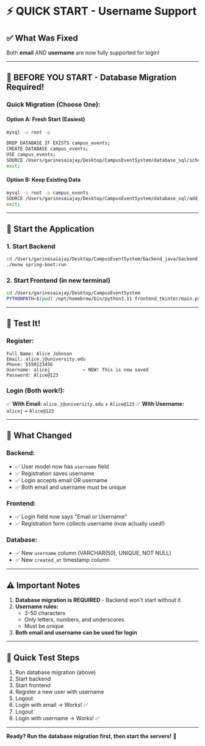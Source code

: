 # ⚡ QUICK START - Username Support

## ✅ What Was Fixed

Both **email** AND **username** are now fully supported for login!

---

## 🚨 BEFORE YOU START - Database Migration Required!

### Quick Migration (Choose One):

#### Option A: Fresh Start (Easiest)
```bash
mysql -u root -p

DROP DATABASE IF EXISTS campus_events;
CREATE DATABASE campus_events;
USE campus_events;
SOURCE /Users/garinesaiajay/Desktop/CampusEventSystem/database_sql/schema.sql;
exit;
```

#### Option B: Keep Existing Data
```bash
mysql -u root -p campus_events
SOURCE /Users/garinesaiajay/Desktop/CampusEventSystem/database_sql/add_username_migration.sql;
exit;
```

---

## 🚀 Start the Application

### 1. Start Backend
```bash
cd /Users/garinesaiajay/Desktop/CampusEventSystem/backend_java/backend
./mvnw spring-boot:run
```

### 2. Start Frontend (in new terminal)
```bash
cd /Users/garinesaiajay/Desktop/CampusEventSystem
PYTHONPATH=$(pwd) /opt/homebrew/bin/python3.11 frontend_tkinter/main.py
```

---

## 🧪 Test It!

### Register:
```
Full Name: Alice Johnson
Email: alice.j@university.edu
Phone: 5550123456
Username: alicej            ← NEW! This is now saved
Password: Alice@123
```

### Login (Both work!):
✅ **With Email:** `alice.j@university.edu` + `Alice@123`
✅ **With Username:** `alicej` + `Alice@123`

---

## 📝 What Changed

### Backend:
- ✅ User model now has `username` field
- ✅ Registration saves username
- ✅ Login accepts email OR username
- ✅ Both email and username must be unique

### Frontend:
- ✅ Login field now says "Email or Username"
- ✅ Registration form collects username (now actually used!)

### Database:
- ✅ New `username` column (VARCHAR(50), UNIQUE, NOT NULL)
- ✅ New `created_at` timestamp column

---

## ⚠️ Important Notes

1. **Database migration is REQUIRED** - Backend won't start without it
2. **Username rules:**
   - 3-50 characters
   - Only letters, numbers, and underscores
   - Must be unique
3. **Both email and username can be used for login**

---

## 🎯 Quick Test Steps

1. Run database migration (above)
2. Start backend
3. Start frontend
4. Register a new user with username
5. Logout
6. Login with email → Works! ✅
7. Logout
8. Login with username → Works! ✅

---

**Ready? Run the database migration first, then start the servers!** 🚀
